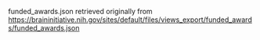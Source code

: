 funded_awards.json retrieved originally from https://braininitiative.nih.gov/sites/default/files/views_export/funded_awards/funded_awards.json